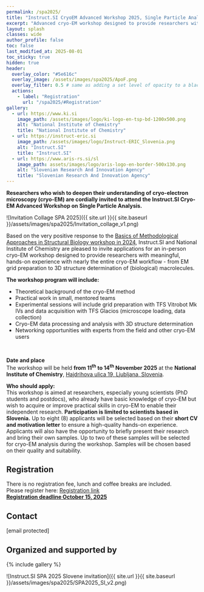 ```yaml
---
permalink: /spa2025/
title: "Instruct.SI CryoEM Advanced Workshop 2025, Single Particle Analysis"
excerpt: "Advanced cryo-EM workshop designed to provide researchers with meaningful, hands-on experience with nearly the entire cryo-EM workflow - from EM grid preparation to 3D structure determination."
layout: splash
classes: wide
author_profile: false
toc: false
last_modified_at: 2025-08-01
toc_sticky: true
hidden: true
header:
  overlay_color: "#5e616c"
  overlay_image: /assets/images/spa2025/ApoF.png
  overlay_filter: 0.5 # same as adding a set level of opacity to a black background
  actions:
    - label: "Registration"
      url: "/spa2025/#Registration"
gallery:
  - url: https://www.ki.si
    image_path: /assets/images/logo/ki-logo-en-tsp-bd-1200x500.png
    alt: "National Institute of Chemistry"
    title: "National Institute of Chemistry"
  - url: https://instruct-eric.si
    image_path: /assets/images/logo/Instruct-ERIC_Slovenia.png
    alt: "Instruct.SI"
    title: "Instruct.SI"
  - url: https://www.aris-rs.si/sl
    image_path: assets/images/logo/aris-logo-en-border-500x130.png
    alt: "Slovenian Research And Innovation Agency"
    title: "Slovenian Research And Innovation Agency"
---
```


<!-- {% capture notice-text %}
#We are pleased to announce
#{% endcapture %}
#<div class="notice--info">
#  <h4 class="no_toc">Mark the date</h4>
#  {{ notice-text | markdownify }}
#</div> -->

**Researchers who wish to deepen their understanding of cryo-electron microscopy (cryo-EM) are cordially invited to attend the Instruct.SI Cryo-EM Advanced Workshop on Single Particle Analysis.**

![Invitation Collage SPA 2025]({{ site.url }}{{ site.baseurl }}/assets/images/spa2025/Invitation_collage_v1.png)

Based on the very positive response to the [Basics of Methodological Approaches in Structural Biology workshop in 2024](https://instruct-eric.si/bmasb2024), Instruct.SI and National Institute of Chemistry are pleased to invite applications for an in-person cryo-EM workshop designed to provide researchers with meaningful, hands-on experience with nearly the entire cryo-EM workflow - from EM grid preparation to 3D structure determination of (biological) macrolecules.

**The workshop program will include:**
 <ul>
  <li>Theoretical background of the cryo-EM method</li>
  <li>Practical work in small, mentored teams</li>
  <li>Experimental sessions will include grid preparation with TFS Vitrobot Mk IVs and data acquisition with TFS Glacios (microscope loading, data collection)</li>
  <li>Cryo-EM data processing and analysis with 3D structure determination</li>
  <li>Networking opportunities with experts from the field and other cryo-EM users</li>
</ul> 
<br>

**Date and place** <br>
The workshop will be held **from 11<sup>th</sup> to 14<sup>th</sup> November 2025** at the **National Institute of Chemistry**, [Hajdrihova ulica 19, Ljubljana, Slovenia](https://www.openstreetmap.org/?mlat=46.042711&mlon=14.493613#map=19/46.042711/14.493613).
<br>

**Who should apply:**<br>
This workshop is aimed at researchers, especially young scientists (PhD students and postdocs), who already have basic knowledge of cryo-EM but wish to acquire or improve practical skills in cryo-EM to enable their independent research.
**Participation is limited to scientists based in Slovenia.** Up to eight (8) applicants will be selected based on their **short CV and motivation letter** to ensure a high-quality hands-on experience. Applicants will also have the opportunity to briefly present their research and bring their own samples. Up to two of these samples will be selected for cryo-EM analysis during the workshop. Samples will be chosen based on their quality and suitability.

## Registration
There is no registration fee, lunch and coffee breaks are included. <br>
Please register here: [Registration link](https://forms.gle/PH1qoqnZgxERL1gf9) <br>
**<u>Registration deadline October 15, 2025</u>**
<br>

## Contact
<a class="email-link" data-user="instruct.si" data-domain="ki.si">[email protected]</a>
<br>

## Organized and supported by
{% include gallery %}


![Instruct.SI SPA 2025 Slovene invitation]({{ site.url }}{{ site.baseurl }}/assets/images/spa2025/SPA2025_SI_v2.png)